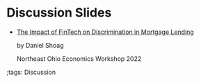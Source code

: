 # Discussion Slides

- [The Impact of FinTech on Discrimination in Mortgage Lending](pdf/Discussion/NOEWorshop_NOV_04_2022/build/DiscussionSlides.pdf)

    by Daniel Shoag

    Northeast Ohio Economics Workshop 2022

;tags: Discussion
